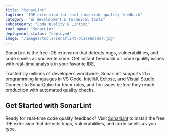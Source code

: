 ```yaml
---
title: "SonarLint"
tagline: "IDE extension for real-time code quality feedback"
category: "💻 Development & Technical Tools"
subcategory: "Code Quality & Linting"
tool_name: "SonarLint"
deployment_status: "deployed"
image: "/images/tools/sonarlint-placeholder.jpg"
---
```

SonarLint is the free IDE extension that detects bugs, vulnerabilities, and code smells as you write code. Get instant feedback on code quality issues with real-time analysis in your favorite IDE.

Trusted by millions of developers worldwide, SonarLint supports 25+ programming languages in VS Code, IntelliJ, Eclipse, and Visual Studio. Connect to SonarQube for team rules, and fix issues before they reach production with automated quality checks.

## Get Started with SonarLint

Ready for real-time code quality feedback? Visit [SonarLint](https://www.sonarlint.org) to install the free IDE extension that detects bugs, vulnerabilities, and code smells as you type.